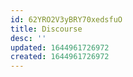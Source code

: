```yaml
---
id: 62YRO2V3yBRY70xedsfuO
title: Discourse
desc: ''
updated: 1644961726972
created: 1644961726972
---
```


